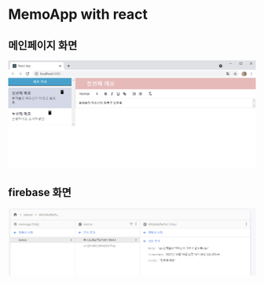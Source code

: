 # MemoApp with react

## 메인페이지 화면
![memoapp](memoappfirst.png)

## firebase 화면
![memoapp2](memoappsecond.png)
